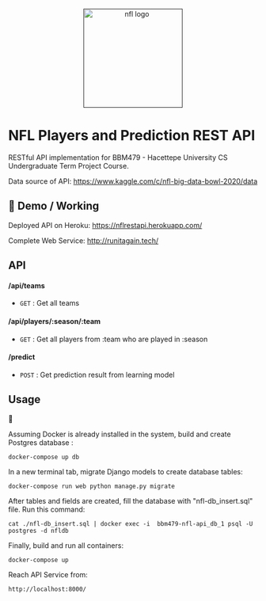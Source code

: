 <p align="center">
  <a href="" rel="noopener">
 <img width=200px height=200px src="https://upload.wikimedia.org/wikipedia/en/a/a2/National_Football_League_logo.svg" alt="nfl logo"></a>
</p>

# NFL Players and Prediction REST API

RESTful API implementation for BBM479 - Hacettepe University CS Undergraduate Term Project Course. 

Data source of API: https://www.kaggle.com/c/nfl-big-data-bowl-2020/data

## 🎥 Demo / Working <a name = "demo"></a>
Deployed API on Heroku: https://nflrestapi.herokuapp.com/

Complete Web Service: http://runitagain.tech/

## API

#### /api/teams
* `GET` : Get all teams

#### /api/players/:season/:team
* `GET` : Get all players from :team who are played in :season

#### /predict
* `POST` : Get prediction result from learning model

## Usage
🐋

Assuming Docker is already installed in the system, build and create Postgres database :

```
docker-compose up db
```

In a new terminal tab, migrate Django models to create database tables:

```
docker-compose run web python manage.py migrate
```

After tables and fields are created, fill the database with "nfl-db_insert.sql" file. Run this command:
```
cat ./nfl-db_insert.sql | docker exec -i  bbm479-nfl-api_db_1 psql -U postgres -d nfldb
```

Finally, build and run all containers:

```
docker-compose up
```

Reach API Service from:

```
http://localhost:8000/
```
